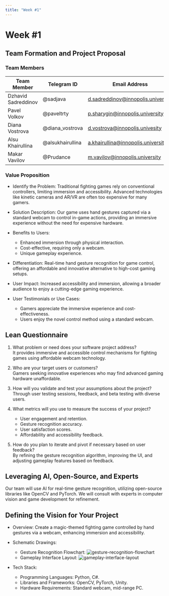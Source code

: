```yaml
---
title: "Week #1"
---
```


# Week #1

## **Team Formation and Project Proposal**

### **Team Members**

| Team Member              | Telegram ID   | Email Address   |
|--------------------------|---------------|-----------------|
| Dzhavid Sadreddinov     | @sadjava | d.sadreddinov@innopolis.university |
| Pavel Volkov            | @paveltrty | p.sharygin@innopolis.university |
| Diana Vostrova          | @diana_vostrova | d.vostrova@innopolis.univesity |
| Alsu Khairullina        | @alsukhairullina | a.khairullina@innopolis.university |
| Makar Vavilov           | @Prudance | m.vavilov@innopolis.university |

### **Value Proposition**

- Identify the Problem:
Traditional fighting games rely on conventional controllers, limiting immersion and accessibility. Advanced technologies like kinetic cameras and AR/VR are often too expensive for many gamers.

- Solution Description:
Our game uses hand gestures captured via a standard webcam to control in-game actions, providing an immersive experience without the need for expensive hardware.

- Benefits to Users:
   - Enhanced immersion through physical interaction.
   - Cost-effective, requiring only a webcam.
   - Unique gameplay experience.

- Differentiation:
Real-time hand gesture recognition for game control, offering an affordable and innovative alternative to high-cost gaming setups.

- User Impact:
Increased accessibility and immersion, allowing a broader audience to enjoy a cutting-edge gaming experience.

- User Testimonials or Use Cases:
   - Gamers appreciate the immersive experience and cost-effectiveness.
   - Users enjoy the novel control method using a standard webcam.

## **Lean Questionnaire**

1. What problem or need does your software project address?  
   It provides immersive and accessible control mechanisms for fighting games using affordable webcam technology.

2. Who are your target users or customers?  
   Gamers seeking innovative experiences who may find advanced gaming hardware unaffordable.

3. How will you validate and test your assumptions about the project?  
   Through user testing sessions, feedback, and beta testing with diverse users.

4. What metrics will you use to measure the success of your project?
   - User engagement and retention.
   - Gesture recognition accuracy.
   - User satisfaction scores.
   - Affordability and accessibility feedback.

5. How do you plan to iterate and pivot if necessary based on user feedback?  
   By refining the gesture recognition algorithm, improving the UI, and adjusting gameplay features based on feedback.

## **Leveraging AI, Open-Source, and Experts**

Our team will use AI for real-time gesture recognition, utilizing open-source libraries like OpenCV and PyTorch. We will consult with experts in computer vision and game development for refinement.

## **Defining the Vision for Your Project**

- Overview: Create a magic-themed fighting game controlled by hand gestures via a webcam, enhancing immersion and accessibility.

- Schematic Drawings: 
   - Gesture Recognition Flowchart:
   ![gesture-recognition-flowchart](/2024/magesture/week1/gesture.svg)
   - Gameplay Interface Layout:
   ![gameplay-interface-layout](/2024/magesture/week1/gameplay.svg)

- Tech Stack:
   - Programming Languages: Python, C#.
   - Libraries and Frameworks: OpenCV, PyTorch, Unity.
   - Hardware Requirements: Standard webcam, mid-range PC.

